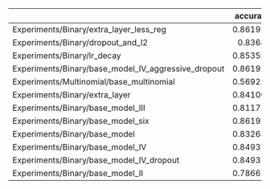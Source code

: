 |                                                     |   accuracy |     loss |
|:----------------------------------------------------|-----------:|---------:|
| Experiments/Binary/extra_layer_less_reg             |   0.861925 | 0.460087 |
| Experiments/Binary/dropout_and_l2                   |   0.83682  | 0.427776 |
| Experiments/Binary/lr_decay                         |   0.853557 | 0.362778 |
| Experiments/Binary/base_model_IV_aggressive_dropout |   0.861925 | 0.392025 |
| Experiments/Multinomial/base_multinomial            |   0.569231 | 1.40319  |
| Experiments/Binary/extra_layer                      |   0.841004 | 0.428415 |
| Experiments/Binary/base_model_III                   |   0.811715 | 1.48398  |
| Experiments/Binary/base_model_six                   |   0.861925 | 0.395363 |
| Experiments/Binary/base_model                       |   0.832636 | 0.383381 |
| Experiments/Binary/base_model_IV                    |   0.849372 | 0.613115 |
| Experiments/Binary/base_model_IV_dropout            |   0.849372 | 0.527793 |
| Experiments/Binary/base_model_II                    |   0.786611 | 1.4266   |